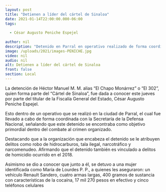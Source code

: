 ```yaml
---
layout: post
title: "Detienen a líder del cártel de Sinaloa"
date: 2021-01-14T22:00:00.000-06:00
tags:
  
  - César Augusto Peniche Espejel
  
author: nil
description: "Detenido en Parral en operativo realizado de forma coordinada con la SEDENA."
image: /uploads/2021/images-PENICHE.jpg
video: nil
audio: nil
alt: Detienen a líder del cártel de Sinaloa
front: false
section: Local
---
```


 La detención de Héctor Manuel M. M. alias “El Chapo Monárrez” o “El 302”, quien forma parte del “Cártel de Sinaloa”, fue dada a conocer este jueves por parte del titular de la Fiscalía General del Estado, César Augusto Peniche Espejel.

Esto dentro de un operativo que se realizó en la ciudad de Parral, el cual fue llevado a cabo de forma coordinada con la Secretaría de la Defensa Nacional, señalando que este detenido se encontraba como objetivo primordial dentro del combate al crimen organizado.

Destacando que a la organización que encabeza el detenido se le atribuyen delitos como robo de hidrocarburos, tala ilegal, narcotráfico y narcomenudeo. Afirmando que el detenido también es vinculado a delitos de homicidio ocurrido en el 2018.

Asimismo se dio a conocer que junto a él, se detuvo a una mujer identificada como María de Lourdes P. P., a quienes les aseguraron: un vehículo Renault Sandero, cuatro armas largas, 400 gramos de sustancia con características de la cocaína, 17 mil 270 pesos en efectivo y cinco teléfonos celulares